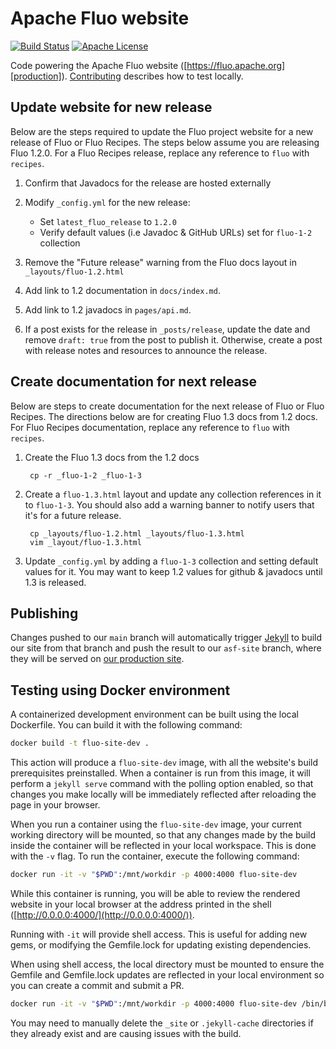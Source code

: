 <!--
  Licensed to the Apache Software Foundation (ASF) under one
  or more contributor license agreements.  See the NOTICE file
  distributed with this work for additional information
  regarding copyright ownership.  The ASF licenses this file
  to you under the Apache License, Version 2.0 (the
  "License"); you may not use this file except in compliance
  with the License.  You may obtain a copy of the License at

    http://www.apache.org/licenses/LICENSE-2.0

  Unless required by applicable law or agreed to in writing,
  software distributed under the License is distributed on an
  "AS IS" BASIS, WITHOUT WARRANTIES OR CONDITIONS OF ANY
  KIND, either express or implied.  See the License for the
  specific language governing permissions and limitations
  under the License.
-->

# Apache Fluo website

[![Build Status][ti]][tl] [![Apache License][li]][ll]

Code powering the Apache Fluo website ([https://fluo.apache.org][production]).
[Contributing](CONTRIBUTING.md) describes how to test locally.

## Update website for new release

Below are the steps required to update the Fluo project website for a new release
of Fluo or Fluo Recipes.  The steps below assume you are releasing Fluo 1.2.0. For
a Fluo Recipes release, replace any reference to `fluo` with `recipes`.

1. Confirm that Javadocs for the release are hosted externally

2. Modify `_config.yml` for the new release:

    * Set `latest_fluo_release` to `1.2.0`
    * Verify default values (i.e Javadoc & GitHub URLs) set for `fluo-1-2` collection

3. Remove the "Future release" warning from the Fluo docs layout in `_layouts/fluo-1.2.html`

4. Add link to 1.2 documentation in `docs/index.md`.

5. Add link to 1.2 javadocs in `pages/api.md`.

6. If a post exists for the release in `_posts/release`, update the date and remove `draft: true`
   from the post to publish it.  Otherwise, create a post with release notes and resources to announce
   the release.

## Create documentation for next release

Below are steps to create documentation for the next release of Fluo or Fluo Recipes. The
directions below are for creating Fluo 1.3 docs from 1.2 docs.  For Fluo Recipes documentation,
replace any reference to `fluo` with `recipes`.

1. Create the Fluo 1.3 docs from the 1.2 docs

        cp -r _fluo-1-2 _fluo-1-3

2. Create a `fluo-1.3.html` layout and update any collection references in it to `fluo-1-3`.
   You should also add a warning banner to notify users that it's for a future release.

        cp _layouts/fluo-1.2.html _layouts/fluo-1.3.html
        vim _layout/fluo-1.3.html

3. Update `_config.yml` by adding a `fluo-1-3` collection and setting default values for it.
   You may want to keep 1.2 values for github & javadocs until 1.3 is released.
   
## Publishing

Changes pushed to our `main` branch will automatically trigger [Jekyll] to
build our site from that branch and push the result to our `asf-site`
branch, where they will be served on [our production site][production].

[Jekyll]: https://jekyllrb.com/
[production]: https://fluo.apache.org
[ti]: https://github.com/apache/fluo-website/workflows/CI/badge.svg
[tl]: https://github.com/apache/fluo-website/actions
[li]: http://img.shields.io/badge/license-ASL-blue.svg
[ll]: https://github.com/apache/fluo-website/blob/main/LICENSE

## Testing using Docker environment 

A containerized development environment can be built using the local
Dockerfile. You can build it with the following command:

```bash
docker build -t fluo-site-dev .
```

This action will produce a `fluo-site-dev` image, with all the website's build
prerequisites preinstalled. When a container is run from this image, it
will perform a `jekyll serve` command with the polling option enabled,
so that changes you make locally will be immediately reflected after
reloading the page in your browser.

When you run a container using the `fluo-site-dev` image, your current working
directory will be mounted, so that any changes made by the build inside
the container will be reflected in your local workspace. This is done with
the `-v` flag. To run the container, execute the following command:

```bash
docker run -it -v "$PWD":/mnt/workdir -p 4000:4000 fluo-site-dev
```

While this container is running, you will be able to review the rendered website
in your local browser at the address printed in the shell ([http://0.0.0.0:4000/](http://0.0.0.0:4000/)).

Running with `-it` will provide shell access. This is useful for adding new 
gems, or modifying the Gemfile.lock for updating existing dependencies.

When using shell access, the local directory must be mounted to ensure
the Gemfile and Gemfile.lock updates are reflected in your local
environment so you can create a commit and submit a PR.

```bash
docker run -it -v "$PWD":/mnt/workdir -p 4000:4000 fluo-site-dev /bin/bash
```

You may need to manually delete the `_site` or `.jekyll-cache` directories if
they already exist and are causing issues with the build.
